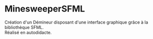 # MinesweeperSFML

Création d'un Démineur disposant d'une interface graphique grâce à la bibliothèque SFML.  
Réalisé en autodidacte.
